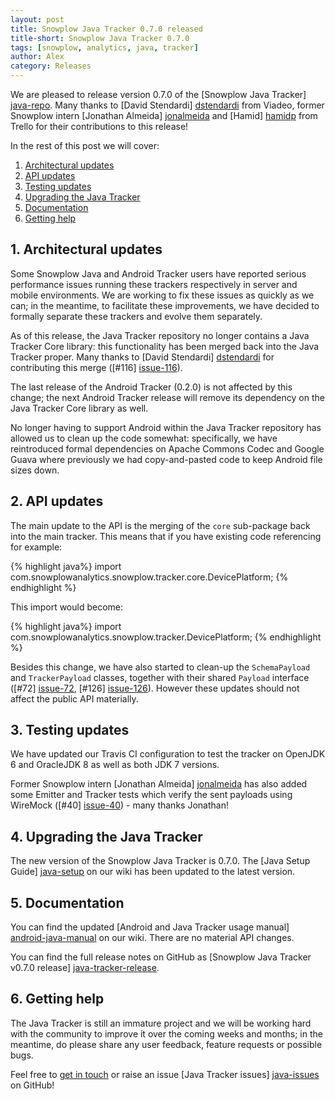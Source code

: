 ```yaml
---
layout: post
title: Snowplow Java Tracker 0.7.0 released
title-short: Snowplow Java Tracker 0.7.0
tags: [snowplow, analytics, java, tracker]
author: Alex
category: Releases
---
```


We are pleased to release version 0.7.0 of the [Snowplow Java Tracker] [java-repo]. Many thanks to [David Stendardi] [dstendardi] from Viadeo, former Snowplow intern [Jonathan Almeida] [jonalmeida] and [Hamid] [hamidp] from Trello for their contributions to this release!

In the rest of this post we will cover:

1. [Architectural updates](/blog/2015/01/24/snowplow-java-tracker-0.7.0-released/#architecture)
3. [API updates](/blog/2015/01/24/snowplow-java-tracker-0.7.0-released/#api)
3. [Testing updates](/blog/2015/01/24/snowplow-java-tracker-0.7.0-released/#testing)
4. [Upgrading the Java Tracker](/blog/2015/01/24/snowplow-java-tracker-0.7.0-released/#upgrading)
5. [Documentation](/blog/2015/01/24/snowplow-java-tracker-0.7.0-released/#docs)
6. [Getting help](/blog/2015/01/24/snowplow-java-tracker-0.7.0-released/#help)

<!--more-->

<h2><a name="architecture">1. Architectural updates</a></h2>

Some Snowplow Java and Android Tracker users have reported serious performance issues running these trackers respectively in server and mobile environments. We are working to fix these issues as quickly as we can; in the meantime, to facilitate these improvements, we have decided to formally separate these trackers and evolve them separately.

As of this release, the Java Tracker repository no longer contains a Java Tracker Core library: this functionality has been merged back into the Java Tracker proper. Many thanks to [David Stendardi] [dstendardi] for contributing this merge ([#116] [issue-116]).

The last release of the Android Tracker (0.2.0) is not affected by this change; the next Android Tracker release will remove its dependency on the Java Tracker Core library as well.

No longer having to support Android within the Java Tracker repository has allowed us to clean up the code somewhat: specifically, we have reintroduced formal dependencies on Apache Commons Codec and Google Guava where previously we had copy-and-pasted code to keep Android file sizes down.

<h2><a name="api">2. API updates</a></h2>

The main update to the API is the merging of the `core` sub-package back into the main tracker. This means that if you have existing code referencing for example:

{% highlight java%}
import com.snowplowanalytics.snowplow.tracker.core.DevicePlatform;
{% endhighlight %}

This import would become:

{% highlight java%}
import com.snowplowanalytics.snowplow.tracker.DevicePlatform;
{% endhighlight %}

Besides this change, we have also started to clean-up the `SchemaPayload` and `TrackerPayload` classes, together with their shared `Payload` interface ([#72] [issue-72], [#126] [issue-126]). However these updates should not affect the public API materially.

<h2><a name="testing">3. Testing updates</a></h2>

We have updated our Travis CI configuration to test the tracker on OpenJDK 6 and OracleJDK 8 as well as both JDK 7 versions.

Former Snowplow intern [Jonathan Almeida] [jonalmeida] has also added some Emitter and Tracker tests which verify the sent payloads using WireMock ([#40] [issue-40]) - many thanks Jonathan!

<h2><a name="upgrading">4. Upgrading the Java Tracker</a></h2>

The new version of the Snowplow Java Tracker is 0.7.0. The [Java Setup Guide] [java-setup] on our wiki has been updated to the latest version.

<h2><a name="docs">5. Documentation</a></h2>

You can find the updated [Android and Java Tracker usage manual] [android-java-manual] on our wiki. There are no material API changes.

You can find the full release notes on GitHub as [Snowplow Java Tracker v0.7.0 release] [java-tracker-release].

<h2><a name="help">6. Getting help</a></h2>

The Java Tracker is still an immature project and we will be working hard with the community to improve it over the coming weeks and months; in the meantime, do please share any user feedback, feature requests or possible bugs.

Feel free to [get in touch][talk-to-us] or raise an issue [Java Tracker issues] [java-issues] on GitHub!

[java-repo]: https://github.com/snowplow/snowplow-java-tracker

[dstendardi]: https://github.com/dstendardi
[hamidp]: https://github.com/hamidp
[jonalmeida]: https://github.com/jonalmeida

[issue-40]: https://github.com/snowplow/snowplow-java-tracker/issues/40
[issue-72]: https://github.com/snowplow/snowplow-java-tracker/issues/72
[issue-116]: https://github.com/snowplow/snowplow-java-tracker/pull/116
[issue-126]: https://github.com/snowplow/snowplow-java-tracker/issues/126

[java-setup]: https://github.com/snowplow/snowplow/wiki/Java-Tracker-Setup
[android-java-manual]: https://github.com/snowplow/snowplow/wiki/Android-and-Java-Tracker
[java-tracker-release]: https://github.com/snowplow/snowplow-java-tracker/releases/tag/java-0.6.0

[talk-to-us]: https://github.com/snowplow/snowplow/wiki/Talk-to-us
[java-issues]: https://github.com/snowplow/snowplow-java-tracker/issues
